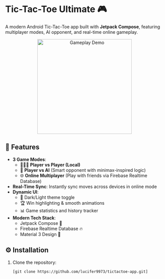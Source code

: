 # Tic-Tac-Toe Ultimate 🎮  
A modern Android Tic-Tac-Toe app built with **Jetpack Compose**, featuring multiplayer modes, AI opponent, and real-time online gameplay.  

<p align="center">
  <img src="screenshots/gameplay.gif" width="300" alt="Gameplay Demo">
</p>

## 🌟 Features  
- **3 Game Modes**:  
  - 🧑🤝🧑 **Player vs Player (Local)**  
  - 🤖 **Player vs AI** (Smart opponent with minimax-inspired logic)  
  - 🌐 **Online Multiplayer** (Play with friends via Firebase Realtime Database)  
- **Real-Time Sync**: Instantly sync moves across devices in online mode  
- **Dynamic UI**:  
  - 🎨 Dark/Light theme toggle  
  - 🏆 Win highlighting & smooth animations  
  - 📊 Game statistics and history tracker  
- **Modern Tech Stack**:  
  - Jetpack Compose 🚀  
  - Firebase Realtime Database 🔥  
  - Material 3 Design 🎨  

## ⚙️ Installation  
1. Clone the repository:  
   ```bash
   [git clone https://github.com/lucifer9973/tictactoe-app.git]
